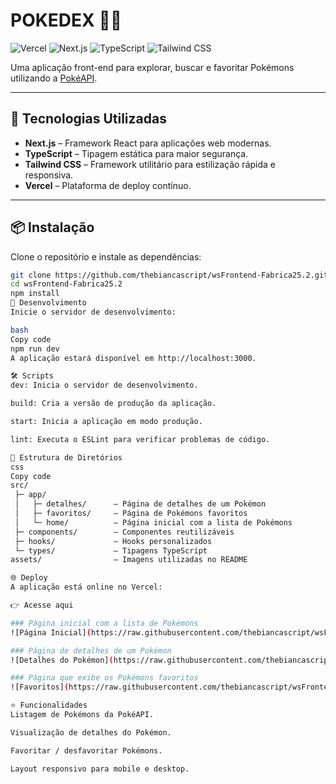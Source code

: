 # **POKEDEX** 🐱‍👤

![Vercel](https://img.shields.io/badge/deploy-vercel-000?style=flat&logo=vercel)
![Next.js](https://img.shields.io/badge/Next.js-000?style=flat&logo=next.js&logoColor=white)
![TypeScript](https://img.shields.io/badge/TypeScript-007ACC?style=flat&logo=typescript&logoColor=white)
![Tailwind CSS](https://img.shields.io/badge/Tailwind%20CSS-06B6D4?style=flat&logo=tailwind-css&logoColor=white)

Uma aplicação front-end para explorar, buscar e favoritar Pokémons utilizando a [PokéAPI](https://pokeapi.co/).

---

## 🚀 Tecnologias Utilizadas

- **Next.js** – Framework React para aplicações web modernas.
- **TypeScript** – Tipagem estática para maior segurança.
- **Tailwind CSS** – Framework utilitário para estilização rápida e responsiva.
- **Vercel** – Plataforma de deploy contínuo.

---

## 📦 Instalação

Clone o repositório e instale as dependências:

```bash
git clone https://github.com/thebiancascript/wsFrontend-Fabrica25.2.git
cd wsFrontend-Fabrica25.2
npm install
🧪 Desenvolvimento
Inicie o servidor de desenvolvimento:

bash
Copy code
npm run dev
A aplicação estará disponível em http://localhost:3000.

🛠️ Scripts
dev: Inicia o servidor de desenvolvimento.

build: Cria a versão de produção da aplicação.

start: Inicia a aplicação em modo produção.

lint: Executa o ESLint para verificar problemas de código.

📄 Estrutura de Diretórios
css
Copy code
src/
 ├─ app/
 │   ├─ detalhes/      – Página de detalhes de um Pokémon
 │   ├─ favoritos/     – Página de Pokémons favoritos
 │   └─ home/          – Página inicial com a lista de Pokémons
 ├─ components/        – Componentes reutilizáveis
 ├─ hooks/             – Hooks personalizados
 └─ types/             – Tipagens TypeScript
assets/                – Imagens utilizadas no README

🌐 Deploy
A aplicação está online no Vercel:

👉 Acesse aqui

### Página inicial com a lista de Pokémons
![Página Inicial](https://raw.githubusercontent.com/thebiancascript/wsFrontend-Fabrica25.2/main/assets/pokemons.png)

### Página de detalhes de um Pokémon
![Detalhes do Pokémon](https://raw.githubusercontent.com/thebiancascript/wsFrontend-Fabrica25.2/main/assets/infos.png)

### Página que exibe os Pokémons favoritos
![Favoritos](https://raw.githubusercontent.com/thebiancascript/wsFrontend-Fabrica25.2/main/assets/teladefavs.png)

⭐ Funcionalidades
Listagem de Pokémons da PokéAPI.

Visualização de detalhes do Pokémon.

Favoritar / desfavoritar Pokémons.

Layout responsivo para mobile e desktop.
